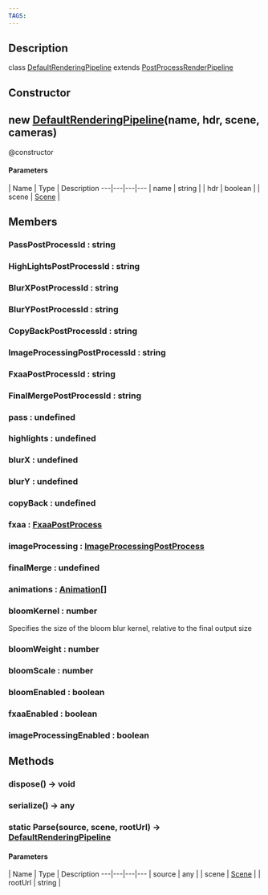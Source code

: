 ```yaml
---
TAGS:
---
```

## Description

class [DefaultRenderingPipeline](/classes/3.0/DefaultRenderingPipeline) extends [PostProcessRenderPipeline](/classes/3.0/PostProcessRenderPipeline)



## Constructor

## new [DefaultRenderingPipeline](/classes/3.0/DefaultRenderingPipeline)(name, hdr, scene, cameras)

@constructor

#### Parameters
 | Name | Type | Description
---|---|---|---
 | name | string | 
 | hdr | boolean | 
 | scene | [Scene](/classes/3.0/Scene) | 
## Members

### PassPostProcessId : string



### HighLightsPostProcessId : string



### BlurXPostProcessId : string



### BlurYPostProcessId : string



### CopyBackPostProcessId : string



### ImageProcessingPostProcessId : string



### FxaaPostProcessId : string



### FinalMergePostProcessId : string



### pass : undefined



### highlights : undefined



### blurX : undefined



### blurY : undefined



### copyBack : undefined



### fxaa : [FxaaPostProcess](/classes/3.0/FxaaPostProcess)



### imageProcessing : [ImageProcessingPostProcess](/classes/3.0/ImageProcessingPostProcess)



### finalMerge : undefined



### animations : [Animation](/classes/3.0/Animation)[]



### bloomKernel : number

Specifies the size of the bloom blur kernel, relative to the final output size

### bloomWeight : number



### bloomScale : number



### bloomEnabled : boolean



### fxaaEnabled : boolean



### imageProcessingEnabled : boolean



## Methods

### dispose() &rarr; void


### serialize() &rarr; any


### static Parse(source, scene, rootUrl) &rarr; [DefaultRenderingPipeline](/classes/3.0/DefaultRenderingPipeline)



#### Parameters
 | Name | Type | Description
---|---|---|---
 | source | any | 
 | scene | [Scene](/classes/3.0/Scene) | 
 | rootUrl | string | 
